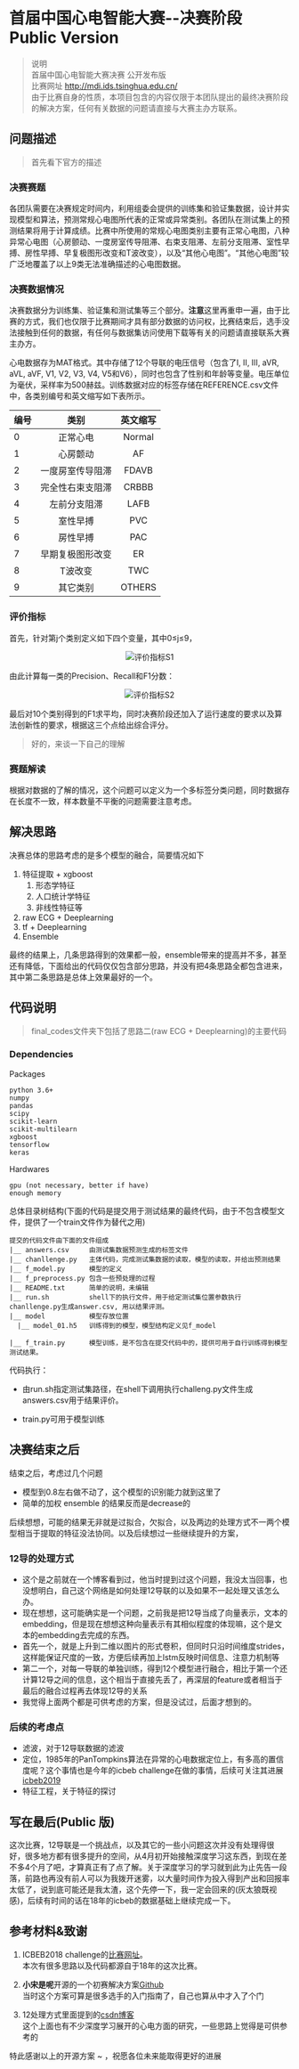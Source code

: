 # 首届中国心电智能大赛--决赛阶段 Public Version

>说明  
>首届中国心电智能大赛决赛 公开发布版  
>比赛网址 http://mdi.ids.tsinghua.edu.cn/  
>由于比赛自身的性质，本项目包含的内容仅限于本团队提出的最终决赛阶段的解决方案，任何有关数据的问题请直接与大赛主办方联系。

## 问题描述

>首先看下官方的描述

### 决赛赛题

各团队需要在决赛规定时间内，利用组委会提供的训练集和验证集数据，设计并实现模型和算法，预测常规心电图所代表的正常或异常类别。各团队在测试集上的预测结果将用于计算成绩。比赛中所使用的常规心电图类别主要有正常心电图，八种异常心电图（心房颤动、一度房室传导阻滞、右束支阻滞、左前分支阻滞、室性早搏、房性早搏、早复极图形改变和T波改变），以及“其他心电图”。“其他心电图”较广泛地覆盖了以上9类无法准确描述的心电图数据。

### 决赛数据情况

决赛数据分为训练集、验证集和测试集等三个部分。**注意**这里再重申一遍，由于比赛的方式，我们也仅限于比赛期间才具有部分数据的访问权，比赛结束后，选手没法接触到任何的数据，有任何与数据集访问使用下载等有关的问题请直接联系大赛主办方。

心电数据存为MAT格式。其中存储了12个导联的电压信号（包含了I, II, III, aVR, aVL, aVF, V1, V2, V3, V4, V5和V6），同时也包含了性别和年龄等变量。电压单位为毫伏，采样率为500赫兹。训练数据对应的标签存储在REFERENCE.csv文件中，各类别编号和英文缩写如下表所示。

| 编号 | 类别 | 英文缩写 |
| :------| :------: | :------: |
| 0 | 正常心电 | Normal |
| 1 | 心房颤动 | AF |
| 2 | 一度房室传导阻滞 | FDAVB |
| 3 | 完全性右束支阻滞 | CRBBB |
| 4 | 左前分支阻滞 | LAFB |
| 5 | 室性早搏 | PVC |
| 6 | 房性早搏 | PAC |
| 7 | 早期复极图形改变 | ER |
| 8 | T波改变 | TWC |
| 9 | 其它类别 | OTHERS |

### 评价指标

首先，针对第j个类别定义如下四个变量，其中0≤j≤9，

<div align=center>

![评价指标S1](./.Materials/评价指标1.JPG)
</div>

由此计算每一类的Precision、Recall和F1分数：

<div align=center>

![评价指标S2](./.Materials/评价指标2.JPG)
</div>
最后对10个类别得到的F1求平均，同时决赛阶段还加入了运行速度的要求以及算法创新性的要求，根据这三个点给出综合评分。

>好的，来谈一下自己的理解

### 赛题解读

根据对数据的了解的情况，这个问题可以定义为一个多标签分类问题，同时数据存在长度不一致，样本数量不平衡的问题需要注意考虑。

## 解决思路

决赛总体的思路考虑的是多个模型的融合，简要情况如下

1. 特征提取 + xgboost
    1. 形态学特征
    2. 人口统计学特征
    3. 非线性特征等
2. raw ECG + Deeplearning
3. tf + Deeplearning
4. Ensemble

最终的结果上，几条思路得到的效果都一般，ensemble带来的提高并不多，甚至还有降低，下面给出的代码仅仅包含部分思路，并没有把4条思路全都包含进来，其中第二条思路是总体上效果最好的一个。

## 代码说明

>final_codes文件夹下包括了思路二(raw ECG + Deeplearning)的主要代码

### Dependencies

Packages

    python 3.6+
    numpy
    pandas
    scipy
    scikit-learn
    scikit-multilearn
    xgboost
    tensorflow
    keras

Hardwares

    gpu (not necessary, better if have)
    enough memory

总体目录树结构(下面的代码是提交用于测试结果的最终代码，由于不包含模型文件，提供了一个train文件作为替代之用)

    提交的代码文件由下面的文件组成
    |__ answers.csv     由测试集数据预测生成的标签文件
    |__ chanllenge.py   主体代码，完成测试集数据的读取，模型的读取，并给出预测结果
    |__ f_model.py      模型的定义
    |__ f_preprocess.py 包含一些预处理的过程
    |__ README.txt      简单的说明，未编辑
    |__ run.sh          shell下的执行文件，用于给定测试集位置参数执行chanllenge.py生成answer.csv, 用以结果评测。
    |__ model           模型存放位置
      |__ model_01.h5   训练得到的模型，模型结构定义见f_model

    |__ f_train.py      模型训练，是不包含在提交代码中的，提供可用于自行训练得到模型测试结果。

代码执行：

* 由run.sh指定测试集路径，在shell下调用执行challeng.py文件生成answers.csv用于结果评价。

* train.py可用于模型训练

## 决赛结束之后

结束之后，考虑过几个问题

* 模型到0.8左右做不动了，这个模型的识别能力就到这里了
* 简单的加权 ensemble 的结果反而是decrease的

后续想想，可能的结果无非就是过拟合，欠拟合，以及两边的处理方式不一两个模型相当于提取的特征没法协同。以及后续想过一些继续提升的方案，

### 12导的处理方式

* 这个是之前就在一个博客看到过，他当时提到过这个问题，我没太当回事，也没想明白，自己这个网络是如何处理12导联的以及如果不一起处理又该怎么办。
* 现在想想，这可能确实是一个问题，之前我是把12导当成了向量表示，文本的embedding，但是现在想想这种向量表示有其相似程度的体现嘛，这个是文本的embedding去完成的东西。
* 首先一个，就是上升到二维以图片的形式卷积，但同时只沿时间维度strides，这样能保证尺度的一致，方便后续再加上lstm反映时间信息、注意力机制等
* 第二一个，对每一导联的单独训练，得到12个模型进行融合，相比于第一个还计算12导之间的信息，这个相当于直接先丢了，再深层的feature或者相当于最后的融合过程再去体现12导的关系
* 我觉得上面两个都是可供考虑的方案，但是没试过，后面才想到的。

### 后续的考虑点

* 滤波，对于12导联数据的滤波
* 定位，1985年的PanTompkins算法在异常的心电数据定位上，有多高的置信度呢？这个事情也是今年的icbeb challenge在做的事情，后续可关注其进展 [icbeb2019](http://www.icbeb.org/Challenge.html)
* 特征工程，关于特征的探讨

## 写在最后(Public 版)

这次比赛，12导联是一个挑战点，以及其它的一些小问题这次并没有处理得很好，很多地方都有很多提升的空间，从4月初开始接触深度学习这东西，到现在差不多4个月了吧，才算真正有了点了解。关于深度学习的学习就到此为止先告一段落，前路也再没有前人可以为我拨开迷雾，以大量时间作为投入得到产出和回报率太低了，说到底可能还是我太渣，这个先停一下，我一定会回来的(灰太狼既视感)，后续有时间的话在18年的icbeb的数据基础上继续完成一下。  

## 参考材料&致谢

1. ICBEB2018 challenge的[比赛网址](http://2018.icbeb.org/Challenge.html)。  
本次有很多思路以及代码都源自于18年的这次比赛。

2. **小宋是呢**开源的一个初赛解决方案[Github](https://github.com/xiaosongshine/ECG_challenge_baseline_keras)  
当时这个方案可算是很多选手的入门指南了，自己也算从中才入了个门

3. 12处理方式里面提到的[csdn博客](https://blog.csdn.net/qq_15746879)  
这个上面也有不少深度学习展开的心电方面的研究，一些思路上觉得是可供参考的

特此感谢以上的开源方案 ~ ，祝愿各位未来能取得更好的进展

